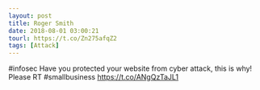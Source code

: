 ```yaml
---
layout: post
title: Roger Smith
date: 2018-08-01 03:00:21
tourl: https://t.co/Zn275afqZ2
tags: [Attack]
---
```

#infosec Have you protected your website from cyber attack, this is why! Please RT #smallbusiness https://t.co/ANgQzTaJL1